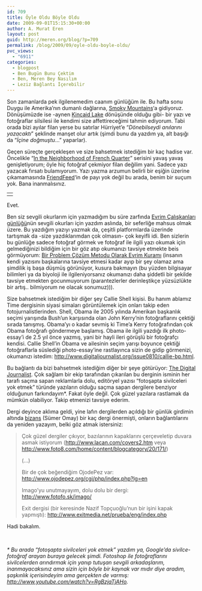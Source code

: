 ```yaml
---
id: 709
title: Öyle Oldu Böyle Oldu
date: 2009-09-01T15:15:30+00:00
author: A. Murat Eren
layout: post
guid: http://meren.org/blog/?p=709
permalink: /blog/2009/09/oyle-oldu-boyle-oldu/
pvc_views:
  - "6911"
categories:
  - blogpost
  - Ben Bugün Bunu Çektim
  - Ben, Meren Bey Nasılım
  - Leziz Bağlantı İçerebilir
---
```

Son zamanlarda pek ilgilenemedim caanım günlüğüm ile. Bu hafta sonu Duygu ile Amerika&#8217;nın dumanlı dağlarına, [Smoky Mountains](http://en.wikipedia.org/wiki/Smoky_mountains)&#8216;a gidiyoruz. Dönüşümüzde ise -aynen [Kincaid Lake](http://meren.org/blog/2009/04/kincaid-lake/ "bikinili fotoğrafları için tıklayın") dönüşünde olduğu gibi- bir yazı ve fotoğraflar silsilesi ile kendimi size affettireceğimi tahmin ediyorum. Tabi orada bizi ayılar filan yerse bu satırlar Hürriyet&#8217;e &#8220;_Dönebilseydi anılarını yazacaktı_&#8221; şeklinde manşet olur artık (şimdi bunu da yazdım ya, alt başığı da &#8220;_İçine doğmuştu_&#8230;&#8221; yaparlar).

Geçen süreçte gerçekleşen ve size bahsetmek istediğim bir kaç hadise var. Öncelikle &#8220;[In the Neighborhood of French Quarter](http://meren.org/2009/08/in-the-neighborhood-of-french-quarter/)&#8221; serisini yavaş yavaş genişletiyorum; öyle hiç fotoğraf çekmiyor filan değilim yani. Sadece yazı yazacak fırsatı bulamıyorum. Yazı yazma arzumun belirli bir eşiğin üzerine çıkamamasında [FriendFeed](http://friendfeed.com/meren)&#8216;in de payı yok değil bu arada, benim bir suçum yok. Bana inanmalısınız.

<table border="0" width="100%">
  <tr>
    <td align="center">
      <img src="{{ site.baseurl }}/images/oyle-oldu-boyle-oldu-16.jpg" alt="" />
    </td>
  </tr>
</table>

Evet.

Ben siz sevgili okurlarım için yazmadığım bu süre zarfında [Evrim Çalışkanları günlüğü](http://evrimcaliskanlari.org/blog/)nün sevgili okurları için yazdım aslında, bir seferliğe mahsus olmak üzere. Bu yazdığım yazıyı yazmak da, çeşitli platformlarda üzerinde tartışmak da -size yazdıklarımdan çok olmasın- çok keyifli idi. Ben sizlerin bu günlüğe sadece fotoğraf görmek ve fotoğraf ile ilgili yazı okumak için gelmediğinizi bildiğim için bir göz atıp okumanızı tavsiye etmekte beis görmüyorum: [Bir Problem Çözüm Metodu Olarak Evrim Kuramı](http://evrimcaliskanlari.org/blog/2009/08/bir-problem-cozum-metodu-olarak-evrim-kurami/) (insanın kendi yazısını başkalarına tavsiye etmesi kadar ayıp bir şey olamaz ama şimdilik iş başa düşmüş görünüyor, kusura bakmayın (bu yüzden bilgisayar bilimleri ya da biyoloji ile ilgileniyorsanız okumanızı daha şiddetli bir şekilde tavsiye etmekten gocunmuyorum (parantezlerler derinleştikçe yüzsüzlükte bir artış.. bilmiyorum ne olacak sonumuz))).

Size bahsetmek istediğim bir diğer şey Callie Shell kişisi. Bu hanım ablamız Time dergisinin siyasi simaları görüntülemek için onları takip eden fotojurnalistlerinden. Shell, Obama ile 2005 yılında Amerikan başkanlık seçimi yarışında Bush&#8217;un karşısında olan John Kerry&#8217;nin fotoğraflarını çektiği sırada tanışmış. Obama&#8217;yı o kadar sevmiş ki Time&#8217;a Kerry fotoğrafından çok Obama fotoğrafı göndermeye başlamış. Obama ile ilgili yazdığı ilk photo-essay&#8217;i de 2.5 yıl önce yazmış, yani bir hayli ileri görüşlü bir fotoğrafçı kendisi. Callie Shell&#8217;in Obama ve ailesinin seçim yarışı boyunce çektiği fotoğraflarla süslediği photo-essay&#8217;ine rastlayınca sizin de gidip görmenizi, okumanızı istedim: <http://www.digitaljournalist.org/issue0810/callie-bp.html>.

Bu bağlantı da bizi bahsetmek istediğim diğer bir şeye götürüyor: [The Digital Journalist](http://www.digitaljournalist.org/). Çok sağlam bir ekip tarafından çıkarılan bu derginin isminin her tarafı saçma sapan reklamlarla dolu, editöryel yazısı &#8220;fotoşapta sivilceleri yok etmek&#8221; türünde yazıların olduğu saçma sapan dergilere benziyor olduğunun farkındayım*. Fakat öyle değil. Çok güzel yazılara rastlamak da mümkün olabiliyor. Takip etmenizi tavsiye ederim.

Dergi deyince aklıma geldi, yine lafın dergilerden açıldığı bir günlük girdimin altında [bizans](http://bizantin.blogspot.com/) (Sümer Omay) bir kaç dergi önermişti, onların bağlantılarını da yeniden yazayım, belki göz atmak istersiniz:

> Çok güzel dergiler çıkıyor, bazılarının kapaklarını çerçeveletip duvara asmak istiyorum (<a rel="nofollow" href="http://www.lacan.com/covers2.htm">http://www.lacan.com/covers2.htm</a> veya <a rel="nofollow" href="http://www.foto8.com/home/content/blogcategory/20/171/%29">http://www.foto8.com/home/content/blogcategory/20/171/</a>)
> 
> (&#8230;)
> 
> Bir de çok beğendiğim OjodePez var: <a rel="nofollow" href="http://www.ojodepez.org/cgi/php/index.php?lg=en">http://www.ojodepez.org/cgi/php/index.php?lg=en</a>
> 
> Imago’yu unutmayayım, dolu dolu bir dergi: <a rel="nofollow" href="http://www.fotofo.sk/imago/">http://www.fotofo.sk/imago/</a>
> 
> Exit dergisi (bir keresinde Nazif Topçuoğlu’nun bir işini kapak yapmıştı): <a rel="nofollow" href="http://www.exitmedia.net/prueba/eng/index.php">http://www.exitmedia.net/prueba/eng/index.php</a>

Hadi bakalım.
  
<br class="blank" />
  
_* Bu arada &#8220;fotoşapta sivilceleri yok etmek&#8221; yazdım ya, Google&#8217;da sivilce-fotoğraf arayan buraya gelecek şimdi. Fotoshop ile fotoğraflarını sivilcelerden arındırmak için yanıp tutuşan sevgili arkadaşlarım, inanmayacaksınız ama sizin için böyle bir kaynak var mıdır diye aradım, şaşkınlık içerisindeyim ama gerçekten de varmış: <http://www.youtube.com/watch?v=RgBzjaTjAHo>._
